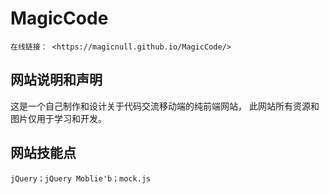 # MagicCode
```
在线链接： <https://magicnull.github.io/MagicCode/>
```
## 网站说明和声明
这是一个自己制作和设计关于代码交流移动端的纯前端网站，
此网站所有资源和图片仅用于学习和开发。

## 网站技能点
```
jQuery；jQuery Moblie'b；mock.js
```

